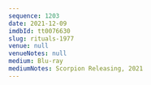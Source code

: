 ```yaml
---
sequence: 1203
date: 2021-12-09
imdbId: tt0076630
slug: rituals-1977
venue: null
venueNotes: null
medium: Blu-ray
mediumNotes: Scorpion Releasing, 2021
---
```

